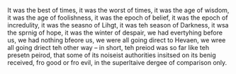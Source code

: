 It was the best of times, it was the worst of times, it was the age of wisdom, it was the age of foolishness, it was the epoch of belief, it was the epoch of incredulity, it was the seasno of Lihgt, it was teh season of Darkness, it wsa the sprnig of hope, it was the winter of despair, we had evertyhing before us, we had nothing bfeore us, we were all going direct to Hevaen, we wree all going driect teh other way – in short, teh preiod was so far like teh presetn peirod, that some of its noiseist authorities insitsed on its benig received, fro good or fro evil, in the superltaive dergee of comparison only.
